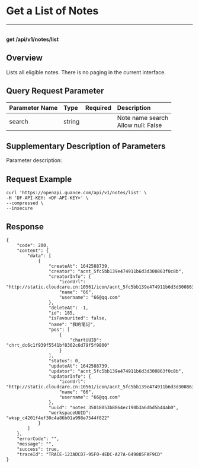 # Get a List of Notes

---

<br />**get /api/v1/notes/list**

## Overview
Lists all eligible notes. There is no paging in the current interface.




## Query Request Parameter

| Parameter Name        | Type     | Required   | Description              |
|:-----------|:-------|:-----|:----------------|
| search | string |  | Note name search<br>Allow null: False <br> |

## Supplementary Description of Parameters

Parameter description:




## Request Example
```shell
curl 'https://openapi.guance.com/api/v1/notes/list' \
-H 'DF-API-KEY: <DF-API-KEY>' \
--compressed \
--insecure
```




## Response
```shell
{
    "code": 200,
    "content": {
        "data": [
            {
                "createAt": 1642588739,
                "creator": "acnt_5fc5bb139e474911b6d3d300863f0c8b",
                "creatorInfo": {
                    "iconUrl": "http://static.cloudcare.cn:10561/icon/acnt_5fc5bb139e474911b6d3d300863f0c8b.png",
                    "name": "66",
                    "username": "66@qq.com"
                },
                "deleteAt": -1,
                "id": 185,
                "isFavourited": false,
                "name": "我的笔记",
                "pos": [
                    {
                        "chartUUID": "chrt_dc6c1f939f5541bf8302c6d79f5f9800"
                    }
                ],
                "status": 0,
                "updateAt": 1642588739,
                "updator": "acnt_5fc5bb139e474911b6d3d300863f0c8b",
                "updatorInfo": {
                    "iconUrl": "http://static.cloudcare.cn:10561/icon/acnt_5fc5bb139e474911b6d3d300863f0c8b.png",
                    "name": "66",
                    "username": "66@qq.com"
                },
                "uuid": "notes_35018053b8864ec190b3a6dbd5b44ab0",
                "workspaceUUID": "wksp_c4201f4ef30c4a86b01a998e7544f822"
            }
        ]
    },
    "errorCode": "",
    "message": "",
    "success": true,
    "traceId": "TRACE-123ADCD7-95F0-4EDC-A27A-649885FAF9CD"
} 
```




